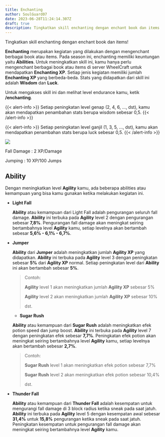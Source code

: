 ```yaml
---
title: Enchanting
author: SoulGuard07
date: 2023-06-28T11:24:14.307Z
draft: true
description: Tingkatkan skill enchanting dengan enchant book dan items!
---
```

Tingkatkan skill enchanting dengan enchant book dan items!

**Enchanting** merupakan kegiatan yang dilakukan dengan mengenchant berbagai book atau items. Pada season ini, enchanting memiliki keuntungan yaitu **Abilities**. Untuk meningkatkan skill ini, kamu hanya perlu mengenchant berbagai book atau items di server WheelCraft untuk mendapatkan **Enchanting XP**. Setiap jenis kegiatan memiliki jumlah **Enchanting XP** yang berbeda-beda. Stats yang didapatkan dari skill ini adalah **Wisdom** dan **Luck**.

Untuk mengakses skill ini dan melihat level endurance kamu, ketik **/enchanting**.

{{< alert-info >}} Setiap peningkatan level genap (2, 4, 6, ..., dst), kamu akan mendapatkan penambahan stats berupa wisdom sebesar 0,5. {{< /alert-info >}}

{{< alert-info >}} Setiap peningkatan level ganjil (1, 3, 5, ..., dst), kamu akan mendapatkan penambahan stats berupa luck sebesar 0,5. {{< /alert-info >}}

![](/img/uploads/agility.png)

Fall Damage : 2 XP/Damage

Jumping : 10 XP/100 Jumps

## Ability

Dengan meningkatkan level **Agility** kamu, ada beberapa abilities atau kemampuan yang bisa kamu gunakan ketika melakukan kegiatan ini.

* **Light Fall**

  **Ability** atau kemampuan dari Light Fall adalah pengurangan seluruh fall damage. **Ability** ini terbuka pada **Agility** level 2 dengan pengurangan sebesar **7,8%**. Pengurangan fall damage akan meningkat seiring bertambahnya level **Agility** kamu, setiap levelnya akan bertambah sebesar **5,6% - 6,1% - 6,7%**. 
* **Jumper**

  **Ability** dari **Jumper** adalah meningkatkan jumlah **Agility XP** yang didapatkan. **Ability** ini terbuka pada **Agility** level 3 dengan peningkatan sebesar **5%** dari **Agility XP** normal. Setiap peningkatan level dari **Ability** ini akan bertambah sebesar **5%**.

  > Contoh:
  >
  > **Agility** level 1 akan meningkatkan jumlah **Agility XP** sebesar 5%
  >
  > **Agility** level 2 akan meningkatkan jumlah **Agility XP** sebesar 10%
  >
  > dst.

  * **Sugar Rush**

  **Ability** atau kemampuan dari **Sugar Rush** adalah meningkatkan efek potion speed dan jump boost. **Ability** ini terbuka pada **Agility** level 7 dengan peningkatan efek sebesar **7,7%**. Peningkatan efek potion akan meningkat seiring bertambahnya level **Agility** kamu, setiap levelnya akan bertambah sebesar **2,7%**.  

  > Contoh:
  >
  > **Sugar Rush** level 1 akan meningkatkan efek potion sebesar 7,7%
  >
  > **Sugar Rush** level 2 akan meningkatkan efek potion sebesar 10,4%
  >
  > dst.
* **Thunder Fall**

  **Ability** atau kemampuan dari **Thunder Fall** adalah kesempatan untuk mengurangi fall damage di 3 block radius ketika sneak pada saat jatuh. **Ability** ini terbuka pada **Agility** level 5 dengan kesempatan awal sebesar **31,4%** untuk **15,8%** pengurangan ketika sneak pada saat jatuh. Peningkatan kesempatan untuk pengurangan fall damage akan meningkat seiring bertambahnya level **Agility** kamu.